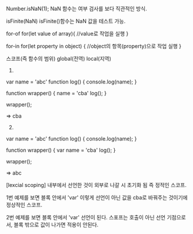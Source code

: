 Number.isNaN(1);
NaN 함수는 여부 검사를 보다 직관적인 방식.

isFinite(NaN)
isFinite()함수는 NaN 값을 테스트 가능.

for-of
for(let value of array){
    //value로 작업을 실행
}

for-in
for(let property in object) {
    //object의 항목(property)으로 작업 실행
}

스코프(즉 함수의 범위)
global(전역)
local(지역)

1)
var name = 'abc'
function log() {
    console.log(name);
}

function wrapper() {
    name = 'cba'
    log();
}

wrapper();

=> cba

2)
var name = 'abc'
function log() {
    console.log(name);
}

function wrapper() {
    var name = 'cba'
    log();
}

wrapper();

=> abc

[lexcial scoping]
내부에서 선언한 것이 외부로 나갈 시 초기화 됨
즉 정적인 스코프. 

1번 예제를 보면 블록 안에서 'var' 이렇게 선언이 아닌 값을 cba로 바꿔주는 것이기에 정상적인 스코프.

2번 예제를 보면 블록 안에서 'var' 선언이 된다.
스포프는 호출이 아닌 선언 기점으로서, 블록 밖으로 값이 나가면 적용이 안된다.


